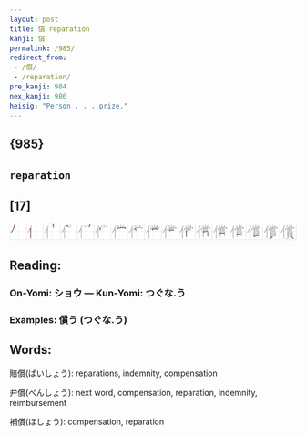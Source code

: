 ```yaml
---
layout: post
title: 償 reparation
kanji: 償
permalink: /985/
redirect_from:
 - /償/
 - /reparation/
pre_kanji: 984
nex_kanji: 986
heisig: "Person . . . prize."
---
```


## {985}

## `reparation`

## [17]

<div class="stroke"><img src="../images/E5849F.png" /></div>

## Reading:

### On-Yomi: ショウ &mdash; Kun-Yomi: つぐな.う

### Examples: 償う (つぐな.う)

## Words:

賠償(ばいしょう): reparations, indemnity, compensation

弁償(べんしょう): next word, compensation, reparation, indemnity, reimbursement

補償(ほしょう): compensation, reparation
